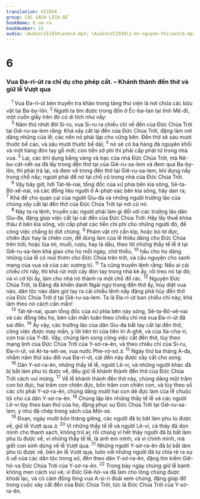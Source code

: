 ```yaml
---
translation: VI1934
group: CÁC SÁCH LỊCH-SỬ
bookName: E-xơ-ra 
bookNumber: 15
audio: \Audio\VI1934\exo\6.mp3; \Audio\VI1934\1-ms-nguyen-thi\exo\6.mp3
---
```


<div class="title"><h1>6</h1><h3>Vua Đa-ri-út ra chỉ dụ cho phép cất. – Khánh thành đền thờ và giữ lễ Vượt qua</h3></div>
<span class="verse exo_6_1"> <sup>1</sup> Vua Đa-ri-út bèn truyền tra khảo trong tàng thư viện là nơi chứa các bửu vật tại Ba-by-lôn. </span>
<span class="verse exo_6_2"><sup>2</sup> Người ta tìm được trong đồn ở Éc-ba-tan tại tỉnh Mê-đi, một cuốn giấy trên đó có di tích như vầy: <br/></span>
<span class="verse exo_6_3"> <sup>3</sup> Năm thứ nhứt đời Si-ru, vua Si-ru ra chiếu chỉ về đền của Đức Chúa Trời tại Giê-ru-sa-lem rằng: Khá xây cất lại đền của Đức Chúa Trời, đặng làm nơi dâng những của lễ; các nền nó phải lập cho vững bền. Đền thờ sẽ sáu mươi thước bề cao, và sáu mươi thước bề dài; </span>
<span class="verse exo_6_4"><sup>4</sup> nó sẽ có ba hàng đá nguyên khối và một hàng đòn tay gỗ mới; còn tiền sở phí thì phải cấp phát từ trong nhà vua. </span>
<span class="verse exo_6_5"><sup>5</sup> Lại, các khí dụng bằng vàng và bạc của nhà Đức Chúa Trời, mà Nê-bu-cát-nết-sa đã lấy trong đền thờ tại của Giê-ru-sa-lem và đem qua Ba-by-lôn, thì phải trả lại, và đem về trong đền thờ tại Giê-ru-sa-lem, khí dụng nầy trong chỗ nấy; ngươi phải để nó tại chỗ cũ trong nhà của Đức Chúa Trời. <br/></span>
<span class="verse exo_6_6"> <sup>6</sup> Vậy bây giờ, hỡi Tát-tê-nai, tổng đốc của xứ phía bên kia sông, Sê-ta-Bô-xê-nai, và các đồng liêu người ở A-phạt-sác bên kia sông, hãy dan ra; </span>
<span class="verse exo_6_7"><sup>7</sup> Khá để cho quan cai của người Giu-đa và những người trưởng lão của chúng xây cất lại đền thờ của Đức Chúa Trời tại nơi cũ nó. <br/></span>
<span class="verse exo_6_8"> <sup>8</sup> Này ta ra lệnh, truyền các ngươi phải làm gì đối với các trưởng lão dân Giu-đa, đặng giúp việc cất lại cái đền của Đức Chúa Trời: Hãy lấy thuế khóa thâu ở bên kia sông, vội cấp phát các tiền chi phí cho những người đó, để công việc chẳng bị dứt chừng. </span>
<span class="verse exo_6_9"><sup>9</sup> Phàm vật chi cần kíp, hoặc bò tơ đực, chiên đực hay là chiên con, để dùng làm của lễ thiêu dâng cho Đức Chúa trên trời; hoặc lúa mì, muối, rượu, hay là dầu, theo lời những thầy tế lễ ở tại Giê-ru-sa-lem khá giao cho họ mỗi ngày, chớ thiếu, </span>
<span class="verse exo_6_10"><sup>10</sup> hầu cho họ dâng những của lễ có mùi thơm cho Đức Chúa trên trời, và cầu nguyện cho sanh mạng của vua và của các vương tử. </span>
<span class="verse exo_6_11"><sup>11</sup> Ta cũng truyền lệnh rằng: Nếu ai cải chiếu chỉ nầy, thì khá rút một cây đòn tay trong nhà kẻ ấy, rồi treo nó tại đó; và vì cớ tội ấy, làm cho nhà nó thành ra một chỗ đổ rác. </span>
<span class="verse exo_6_12"><sup>12</sup> Nguyện Đức Chúa Trời, là Đấng đã khiến danh Ngài ngự trong đền thờ ấy, hủy diệt vua nào, dân tộc nào dám giơ tay ra cải chiếu lệnh nầy đặng phá hủy đền thờ của Đức Chúa Trời ở tại Giê-ru-sa-lem. Ta là Đa-ri-út ban chiếu chỉ này; khá làm theo nó cách cần mẫn! <br/></span>
<span class="verse exo_6_13"> <sup>13</sup> Tát-tê-nai, quan tổng đốc của xứ phía bên này sông, Sê-ta-Bô-xê-nai và các đồng liêu họ, bèn cần mẫn tuân theo chiếu chỉ mà vua Đa-ri-út đã sai đến. </span>
<span class="verse exo_6_14"><sup>14</sup> Ấy vậy, các trưởng lão của dân Giu-đa bắt tay cất lại đền thờ, công việc được may mắn, y lời tiên tri của tiên tri A-ghê, và của Xa-cha-ri, con trai của Y-đô. Vậy, chúng làm xong công việc cất đền thờ, tùy theo mạng lịnh của Đức Chúa Trời của Y-sơ-ra-ên, và theo chiếu chỉ của Si-ru, Đa-ri-út, và Ạt-ta-xét-xe, vua nước Phe-rơ-sơ.<a data-toggle="tooltip" data-placement="bottom" title="AgHe 1:1; Xa 1:1">⚓</a></span>
<span class="verse exo_6_15"><sup>15</sup> Ngày thứ ba tháng A-đa, nhằm năm thứ sáu đời vua Đa-ri-út, cái đền này được xây cất cho xong. <br/></span>
<span class="verse exo_6_16"> <sup>16</sup> Dân Y-sơ-ra-ên, những thầy tế lễ, người Lê-vi, và những người khác đã bị bắt làm phu tù được về, đều giữ lễ khánh thành đền thờ của Đức Chúa Trời cách vui mừng. </span>
<span class="verse exo_6_17"><sup>17</sup> Về lễ khánh thành đền thờ này, chúng dâng một trăm con bò đực, hai trăm con chiên đực, bốn trăm con chiên con, và tùy theo số các chi phái Y-sơ-ra-ên, chúng dâng mười hai con dê đực làm của lễ chuộc tội cho cả dân Y-sơ-ra-ên. </span>
<span class="verse exo_6_18"><sup>18</sup> Chúng lập lên những thầy tế lễ và các người Lê-vi tùy theo ban thứ của họ, đặng phục sự Đức Chúa Trời tại Giê-ru-sa-lem, y như đã chép trong sách của Môi-se. <br/></span>
<span class="verse exo_6_19"> <sup>19</sup> Đoạn, ngày mười bốn tháng giêng, các người đã bị bắt làm phu tù được về, giữ lễ Vượt qua.<a data-toggle="tooltip" data-placement="bottom" title="Xu 12:1-20">⚓</a></span>
<span class="verse exo_6_20"><sup>20</sup> Vì những thầy tế lễ và người Lê-vi, cả thảy đã dọn mình cho thanh sạch, không trừ ai; rồi chúng vì hết thảy người đã bị bắt làm phu tù được về, vì những thầy tế lễ, là anh em mình, và vì chính mình, mà giết con sinh dùng về lễ Vượt qua. </span>
<span class="verse exo_6_21"><sup>21</sup> Những người Y-sơ-ra-ên đã bị bắt làm phu tù được về, bèn ăn lễ Vượt qua, luôn với những người đã tự chia rẽ ra sự ô uế của các dân tộc trong xứ, đến theo dân Y-sơ-ra-ên, đặng tìm kiếm Giê-hô-va Đức Chúa Trời của Y-sơ-ra-ên. </span>
<span class="verse exo_6_22"><sup>22</sup> Trong bảy ngày chúng giữ lễ bánh không men cách vui vẻ; vì Đức Giê-hô-va đã làm cho lòng chúng được khoái lạc, và có cảm động lòng vua A-si-ri đoái xem chúng, đặng giúp đỡ trong cuộc xây cất đền của Đức Chúa Trời, tức là Đức Chúa Trời của Y-sơ-ra-ên. <br/></span>
